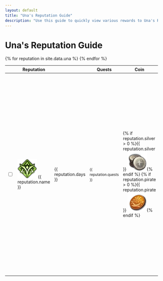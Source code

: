 ```yaml
---
layout: default
title: "Una's Reputation Guide"
description: "Use this guide to quickly view various rewards to Una's Reputation, and keep track of ones that have already been completed."
---
```


<h1>Una's Reputation Guide</h1>

<div class="progressbar-container">
  <div class="progressbar-bar"></div>
  <div class="progressbar-label"></div>
</div>
<div class = "ready"></div>

<table id="sortTable">
  <thead>
    <tr>
      <th class="no-sort"></th>
      <th>Reputation</th>
      <th data-toggle="tooltip" data-placement="top" title="Minimum days to acquire."><i style="font-size:30px" class="las la-calendar-day"></i></th>
      <th>Quests</th>
      <th>Coin</th>
      <th>Emote</th>
      <th>Potion</th>
      <th>Craft</th>
      <th>Collection</th>
      <th>Mount</th>
      <th>Card</th>
      <th>Island Token</th>
      <th>Other</th>
    </tr>
  </thead>
  <tbody>
    {% for reputation in site.data.una %}
      <tr class="dt-hasChild parent">
        <td>
          <input type="checkbox" id="{{ reputation.id }}" class="box">
        </td>
        <td> 
          <img class="lost-icon" src="/assets/img/icon/una.png" /> {{ reputation.name }}
        </td>
        <td> 
          <span data-toggle="tooltip" data-placement="top" title="Minimum days to acquire.">{{ reputation.days }}</span>
        </td>  
        <td>
          <small>{{ reputation.quests }}</small>
        </td>
        <td>{% if reputation.silver > 0 %}{{ reputation.silver }} <img class="lost-icon" src="/assets/img/icon/silver.png" />{% endif %}
        {% if reputation.pirate > 0 %}{{ reputation.pirate }} <img class="lost-icon" src="/assets/img/icon/pirate.png" />{% endif %}</td>
        <td>{% if reputation.emote != nil %}<img class="lost-icon" src="/assets/img/icon/emote.png" /> {{ reputation.emote }}{% endif %}</td>
        <td>
          {% if reputation.stat == true %}<img class="lost-icon" src="/assets/img/icon/Stat Increase.png" /> Stat Increase{% endif %}
          {% if reputation.charisma == true %}<img class="lost-icon" src="/assets/img/icon/Charisma.png" /> Charisma{% endif %}
          {% if reputation.courage == true %}<img class="lost-icon" src="/assets/img/icon/Courage" /> Courage{% endif %}
          {% if reputation.crit == true %}<img class="lost-icon" src="/assets/img/icon/Crit" /> Crit{% endif %}
          {% if reputation.domination == true %}<img class="lost-icon" src="/assets/img/icon/Domination" /> Domination{% endif %}
          {% if reputation.kindness == true %}<img class="lost-icon" src="/assets/img/icon/Kindness" /> Kindness{% endif %}
          {% if reputation.specialization == true %}<img class="lost-icon" src="/assets/img/icon/Specialization Increase" /> Specialization Increase{% endif %}
          {% if reputation.swiftness == true %}<img class="lost-icon" src="/assets/img/icon/Swiftness" /> Swiftness{% endif %}
          {% if reputation.vitality == true %}<img class="lost-icon" src="/assets/img/icon/Vitality Increase" /> Vitality Increase{% endif %}
          {% if reputation.wisdom == true %}<img class="lost-icon" src="/assets/img/icon/Wisdom" /> Wisdom{% endif %}
        </td>
        <td>{% if reputation.craft != nil %}<img class="lost-icon" src="/assets/img/icon/crafting.png" /> Crafting Recipe: {{ reputation.craft }}{% endif %}</td>
        <td>{% if reputation.collect != nil %}{{ reputation.collect }} {% endif %}</td>
        <td>{% if reputation.mount != nil %}{{ reputation.mount }} {% endif %}</td>
        <td>{% if reputation.card != nil %}<img class="lost-icon" src="/assets/img/icon/card.png" /> {{ reputation.card }} {% endif %}</td>
        <td>{% if reputation.island != nil %}<img class="lost-icon" src="/assets/img/icon/island.png" /> {{ reputation.island }} {% endif %}</td>
        <td>{% if reputation.other != nil %}{{ reputation.other }} {% endif %}</td>
      </tr>
    {% endfor %}
  </tbody>
</table>
